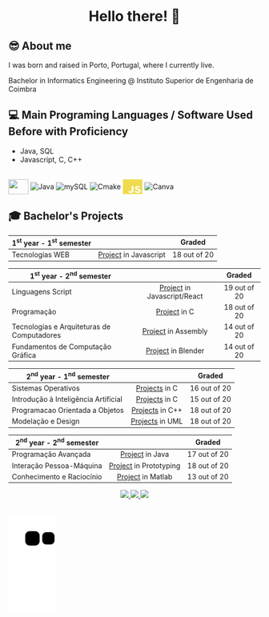 <h1 align="center">Hello there! 🤠</h1>

## 😎 About me

I was born and raised in Porto, Portugal, where I currently live.

Bachelor in Informatics Engineering @ Instituto Superior de Engenharia de Coimbra

## 💻 Main Programing Languages / Software Used Before with Proficiency
  
  - Java, SQL
  - Javascript, C, C++
  
<div style="display: inline_block"><br>
  <img align="center" alts="C" height="30" width="40" src="https://cdn.jsdelivr.net/gh/devicons/devicon/icons/c/c-original.svg">
  <img align="center" alt="Java" height="30" width="40" src="https://cdn.jsdelivr.net/gh/devicons/devicon/icons/java/java-original.svg">
  <img align="center" alt="mySQL" height="30" width="40" src="https://cdn.jsdelivr.net/gh/devicons/devicon/icons/mysql/mysql-original-wordmark.svg" >        
  <img align="center" alt="Cmake" height="30" width="40" src="https://cdn.jsdelivr.net/gh/devicons/devicon/icons/cmake/cmake-original.svg">
  <img align="center" alt="Js" height="30" width="40" src="https://raw.githubusercontent.com/devicons/devicon/master/icons/javascript/javascript-plain.svg">
  <img align="center" alt="Canva" height="30" width="40" src="https://cdn.jsdelivr.net/gh/devicons/devicon/icons/canva/canva-original.svg">     
</div>

## 🎓 Bachelor's Projects

| 1<sup>st</sup> year - 1<sup>st</sup> semester | | Graded |
| --- | :---: | :---: |
| Tecnologias WEB | [Project](https://github.com/mAd-5864/TP1-TWEB) in Javascript | 18 out of 20 |


| 1<sup>st</sup> year - 2<sup>nd</sup> semester | | Graded |
| --- | :---: | :---: |
| Linguagens Script | [Project](https://github.com/mAd-5864/TP-LS) in Javascript/React | 19 out of 20 |
| Programação | [Project](https://github.com/mAd-5864/TP-Prog) in C | 18 out of 20 |
| Tecnologias e Arquiteturas de Computadores | [Project](https://github.com/mAd-5864/TP-TAC) in Assembly | 14 out of 20 |
| Fundamentos de Computação Gráfica | [Project](https://drive.google.com/file/d/1B20VYwX-bgpCqsLhKlpCwqJXbNtq7TuV/view) in Blender | 14 out of 20 |

| 2<sup>nd</sup> year - 1<sup>nd</sup> semester | | Graded |
| --- | :---: | :---: |
| Sistemas Operativos | [Projects](https://github.com/mAd-5864/TP-SO) in C | 16 out of 20 |
| Introdução à Inteligência Artificial | [Projects](https://github.com/mAd-5864/TP2-IIA) in C | 15 out of 20 |
| Programacao Orientada a Objetos | [Projects](https://github.com/mAd-5864/SimDeserto) in C++ | 18 out of 20 |
| Modelação e Design | [Projects](https://github.com/mAd-5864/TP-MD) in UML | 18 out of 20 |

| 2<sup>nd</sup> year - 2<sup>nd</sup> semester | | Graded |
| --- | :---: | :---: |
| Programação Avançada | [Project](https://github.com/mAd-5864/TP-PA) in Java | 17 out of 20 |
| Interação Pessoa-Máquina | [Project](https://drive.google.com/file/d/1pzFZwQkrropMilmD-qu-1NYyv9g-iSpA/view?usp=sharing) in Prototyping | 18 out of 20 |
| Conhecimento e Raciocínio | [Project](https://github.com/mAd-5864/TP-CR) in Matlab | 13 out of 20 |

<div align="center">
  <a href="https://github.com/mAd-5864">
  <a href="https://git.io/streak-stats">
  <img height="180em" src="https://github-readme-stats.vercel.app/api?username=mAd-5864&show_icons=true&theme=gotham&include_all_commits=true&count_private=true"/>
  <img height="180em" src="http://github-readme-streak-stats.herokuapp.com?user=mAd-5864&theme=gotham&mode=weekly"/>
  <img height="180em" src="https://github-readme-stats.vercel.app/api/top-langs/?username=mAd-5864&layout=compact&langs_count=5&theme=gotham"/>
</div>
    
  ##
    
  ![Snake animation](https://github.com/rafaballerini/rafaballerini/blob/output/github-contribution-grid-snake.svg)


